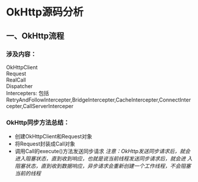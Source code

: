 # OkHttp源码分析

## 一、OkHttp流程

### 涉及内容：
OkHttpClient     
Request     
RealCall        
Dispatcher      
Intercepters:
    包括RetryAndFollowIntercepter,BridgeIntercepter,CacheIntercepter,ConnectIntercepter,CallServerInterceper
### OkHttp同步方法总结：
- 创建OkHttpClient和Request对象
- 将Request封装成Call对象
- 调用Call的execute()方法发送同步请求
*注意：OkHttp发送同步请求后，就会进入阻塞状态，直到收到响应，也就是说当前线程发送同步请求后，就会进
入阻塞状态，直到收到数据响应，异步请求会重新创建一个工作线程，不会阻塞当前的线程*